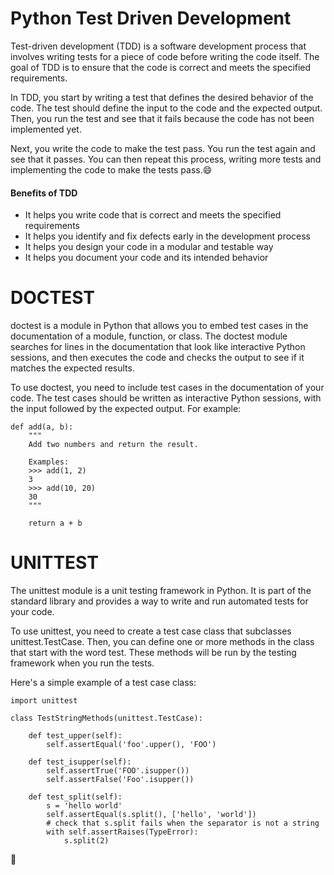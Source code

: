 # Python Test Driven Development

Test-driven development (TDD) is a software development process that involves writing tests for a piece of code before writing the code itself. The goal of TDD is to ensure that the code is correct and meets the specified requirements.

In TDD, you start by writing a test that defines the desired behavior of the code. The test should define the input to the code and the expected output. Then, you run the test and see that it fails because the code has not been implemented yet.

Next, you write the code to make the test pass. You run the test again and see that it passes. You can then repeat this process, writing more tests and implementing the code to make the tests pass.:smile:

#### Benefits of TDD
- It helps you write code that is correct and meets the specified requirements
- It helps you identify and fix defects early in the development process
- It helps you design your code in a modular and testable way
- It helps you document your code and its intended behavior

# DOCTEST
doctest is a module in Python that allows you to embed test cases in the documentation of a module, function, or class. The doctest module searches for lines in the documentation that look like interactive Python sessions, and then executes the code and checks the output to see if it matches the expected results.

To use doctest, you need to include test cases in the documentation of your code. The test cases should be written as interactive Python sessions, with the input followed by the expected output. For example:

```
def add(a, b):
    """
    Add two numbers and return the result.

    Examples:
    >>> add(1, 2)
    3
    >>> add(10, 20)
    30
    """
   
    return a + b
```

# UNITTEST
The unittest module is a unit testing framework in Python. It is part of the standard library and provides a way to write and run automated tests for your code.

To use unittest, you need to create a test case class that subclasses unittest.TestCase. Then, you can define one or more methods in the class that start with the word test. These methods will be run by the testing framework when you run the tests.

Here's a simple example of a test case class:

```
import unittest

class TestStringMethods(unittest.TestCase):

    def test_upper(self):
        self.assertEqual('foo'.upper(), 'FOO')

    def test_isupper(self):
        self.assertTrue('FOO'.isupper())
        self.assertFalse('Foo'.isupper())

    def test_split(self):
        s = 'hello world'
        self.assertEqual(s.split(), ['hello', 'world'])
        # check that s.split fails when the separator is not a string
        with self.assertRaises(TypeError):
            s.split(2)
```
:wave:
